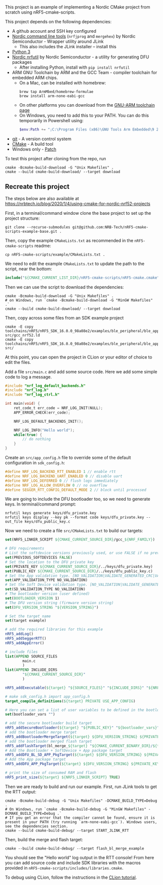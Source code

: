 This project is an example of implementing a Nordic CMake project from scratch using nRF5-cmake-scripts.

This project depends on the following dependencies:

- A github account and SSH key configured
- [Nordic command line tools](https://www.nordicsemi.com/Software-and-tools/Development-Tools/nRF-Command-Line-Tools/Download#infotabs) (`nrfjprog` and `mergehex`) by Nordic Semiconductor - Wrapper utility around JLink
    - This also includes the JLink installer – install this
- [Python 3](https://www.python.org/)
- [Nordic nrfutil](https://infocenter.nordicsemi.com/index.jsp?topic=%2Fug_nrfutil%2FUG%2Fnrfutil%2Fnrfutil_intro.html) by Nordic Semiconductor - a utility for generating DFU packages
    - After installing Python, install with `pip install nrfutil`  
- ARM GNU Toolchain by ARM and the GCC Team - compiler toolchain for embedded ARM chips.
    - On a Mac, can be installed with homebrew:
        ```shell
        brew tap ArmMbed/homebrew-formulae
        brew install arm-none-eabi-gcc
        ```
    - On other platforms you can download from the [GNU-ARM toolchain page](https://developer.arm.com/tools-and-software/open-source-software/developer-tools/gnu-toolchain/gnu-rm/downloads)
    - On Windows, you need to add this to your PATH. You can do this temporarily in Powershell using:
        ```Powershell
        $env:Path += ";C:\Program Files (x86)\GNU Tools Arm Embedded\9 2019-q4-major\bin"
        ```
- [git](https://git-scm.com/) - A version control system
- [CMake](https://cmake.org/) - A build tool
- Windows only - [Patch](http://gnuwin32.sourceforge.net/packages/patch.htm)

To test this project after cloning from the repo, run
```shell
cmake -Bcmake-build-download -G "Unix Makefiles" .
cmake --build cmake-build-download/ --target download
```

## Recreate this project

The steps below are also available at https://nrbtech.io/blog/2020/1/4/using-cmake-for-nordic-nrf52-projects

First, in a terminal/command window clone the base project to set up the project structure:

```shell
git clone --recurse-submodules git@github.com:NRB-Tech/nRF5-cmake-scripts-example-base.git .
```

Then, copy the example `CMakeLists.txt` as recommended in the `nRF5-cmake-scripts` readme:
```shell
cp nRF5-cmake-scripts/example/CMakeLists.txt .
```

We need to edit the example `CMakeLists.txt` to update the path to the script, near the bottom:

```cmake
include("${CMAKE_CURRENT_LIST_DIR}/nRF5-cmake-scripts/nRF5-cmake.cmake")
```

Then we can use the script to download the dependencies:

```shell
cmake -Bcmake-build-download -G "Unix Makefiles" .
# on Windows, run `cmake -Bcmake-build-download -G "MinGW Makefiles" .`
cmake --build cmake-build-download/ --target download
```

Then, copy across some files from an SDK example project

```shell
cmake -E copy toolchains/nRF5/nRF5_SDK_16.0.0_98a08e2/examples/ble_peripheral/ble_app_template/pca10040/s132/armgcc/ble_app_template_gcc_nrf52.ld src/gcc_nrf52.ld
cmake -E copy toolchains/nRF5/nRF5_SDK_16.0.0_98a08e2/examples/ble_peripheral/ble_app_template/pca10040/s132/config/sdk_config.h src/
```

At this point, you can open the project in CLion or your editor of choice to edit the files.

Add a file `src/main.c` and add some source code. Here we add some simple code to log a message.

```c
#include "nrf_log_default_backends.h"
#include "nrf_log.h"
#include "nrf_log_ctrl.h"

int main(void) {
    ret_code_t err_code = NRF_LOG_INIT(NULL);
    APP_ERROR_CHECK(err_code);

    NRF_LOG_DEFAULT_BACKENDS_INIT();

    NRF_LOG_INFO("Hello world");
    while(true) {
        // do nothing
    }
}
```

Create an `src/app_config.h` file to override some of the default configuration in `sdk_config.h`:

```c
#define NRF_LOG_BACKEND_RTT_ENABLED 1 // enable rtt
#define NRF_LOG_BACKEND_UART_ENABLED 0 // disable uart
#define NRF_LOG_DEFERRED 0 // flush logs immediately
#define NRF_LOG_ALLOW_OVERFLOW 0 // no overflow
#define SEGGER_RTT_CONFIG_DEFAULT_MODE 2 // block until processed
```

We are going to include the DFU bootloader too, so we need to generate keys. In terminal/command prompt:

```shell
nrfutil keys generate keys/dfu_private.key
nrfutil keys display --key pk --format code keys/dfu_private.key --out_file keys/dfu_public_key.c
```

Now we need to create a file `src/CMakeLists.txt` to build our targets:

```cmake
set(NRF5_LINKER_SCRIPT ${CMAKE_CURRENT_SOURCE_DIR}/gcc_${NRF_FAMILY})

# DFU requirements
# List the softdevice versions previously used, or use FALSE if no previous softdevices
set(PREVIOUS_SOFTDEVICES FALSE)
# Set the location to the DFU private key
set(PRIVATE_KEY ${CMAKE_CURRENT_SOURCE_DIR}/../keys/dfu_private.key)
set(PUBLIC_KEY ${CMAKE_CURRENT_SOURCE_DIR}/../keys/dfu_public_key.c)
# Set the App validation type. [NO_VALIDATION|VALIDATE_GENERATED_CRC|VALIDATE_GENERATED_SHA256|VALIDATE_ECDSA_P256_SHA256]
set(APP_VALIDATION_TYPE NO_VALIDATION)
# Set the Soft Device validation type. [NO_VALIDATION|VALIDATE_GENERATED_CRC|VALIDATE_GENERATED_SHA256|VALIDATE_ECDSA_P256_SHA256]
set(SD_VALIDATION_TYPE NO_VALIDATION)
# The bootloader version (user defined)
set(BOOTLOADER_VERSION 1)
# The DFU version string (firmware version string)
set(DFU_VERSION_STRING "${VERSION_STRING}")

# Set the target name
set(target example)

# add the required libraries for this example
nRF5_addLog()
nRF5_addSeggerRTT()
nRF5_addAppError()

# include files
list(APPEND SOURCE_FILES
        main.c
        )
list(APPEND INCLUDE_DIRS
        "${CMAKE_CURRENT_SOURCE_DIR}"
        )

nRF5_addExecutable(${target} "${SOURCE_FILES}" "${INCLUDE_DIRS}" "${NRF5_LINKER_SCRIPT}")

# make sdk_config.h import app_config.h
target_compile_definitions(${target} PRIVATE USE_APP_CONFIG)

# Here you can set a list of user variables to be defined in the bootloader makefile (which you have modified yourself)
set(bootloader_vars "")

# add the secure bootloader build target
nRF5_addSecureBootloader(${target} "${PUBLIC_KEY}" "${bootloader_vars}")
# add the bootloader merge target
nRF5_addBootloaderMergeTarget(${target} ${DFU_VERSION_STRING} ${PRIVATE_KEY} ${PREVIOUS_SOFTDEVICES} ${APP_VALIDATION_TYPE} ${SD_VALIDATION_TYPE} ${BOOTLOADER_VERSION})
# add the bootloader merged flash target
nRF5_addFlashTarget(bl_merge_${target} "${CMAKE_CURRENT_BINARY_DIR}/${target}_bl_merged.hex")
# Add the Bootloader + SoftDevice + App package target
nRF5_addDFU_BL_SD_APP_PkgTarget(${target} ${DFU_VERSION_STRING} ${PRIVATE_KEY} ${PREVIOUS_SOFTDEVICES} ${APP_VALIDATION_TYPE} ${SD_VALIDATION_TYPE} ${BOOTLOADER_VERSION})
# Add the App package target
nRF5_addDFU_APP_PkgTarget(${target} ${DFU_VERSION_STRING} ${PRIVATE_KEY} ${PREVIOUS_SOFTDEVICES} ${APP_VALIDATION_TYPE})

# print the size of consumed RAM and flash
nRF5_print_size(${target} ${NRF5_LINKER_SCRIPT} TRUE)
```

Then we are ready to build and run our example. First, run JLink tools to get the RTT output:

```shell
cmake -Bcmake-build-debug -G "Unix Makefiles" -DCMAKE_BUILD_TYPE=Debug .
# On Windows, run `cmake -Bcmake-build-debug -G "MinGW Makefiles" -DCMAKE_BUILD_TYPE=Debug .` 
# If you get an error that the compiler cannot be found, ensure it is present in your PATH (try running `arm-none-eabi-gcc`). Windows users, see the dependencies section.
cmake --build cmake-build-debug/ --target START_JLINK_RTT
```

Then, build the merge and flash target:
```shell
cmake --build cmake-build-debug/ --target flash_bl_merge_example
```

You should see the "Hello world" log output in the RTT console! From here you can add source code and include SDK libraries with the macros provided in `nRF5-cmake-scripts/includes/libraries.cmake`.

To debug using CLion, follow the instructions in the [CLion tutorial](https://www.nrbtech.io/blog/2020/1/4/using-clion-for-nordic-nrf52-projects).
